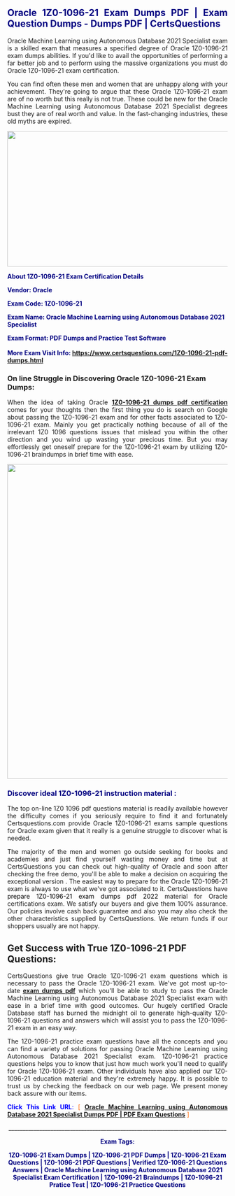 <h2 style="text-align: justify;"><span style="color: #000080;">Oracle 1Z0-1096-21 Exam Dumps PDF | Exam Question Dumps - Dumps PDF | CertsQuestions</span></h2>
<p style="text-align: justify;">Oracle Machine Learning using Autonomous Database 2021 Specialist exam is a skilled exam that measures a specified degree of Oracle  1Z0-1096-21 exam dumps abilities. If you'd like to avail the opportunities of performing a far better job and to perform using the massive organizations you must do Oracle 1Z0-1096-21 exam certification.</p>
<p style="text-align: justify;">You can find often these men and women that are unhappy along with your achievement. They're going to argue that these Oracle  1Z0-1096-21 exam are of no worth but this really is not true. These could be new for the Oracle Machine Learning using Autonomous Database 2021 Specialist degrees bust they are of real worth and value. In the fast-changing industries, these old myths are expired.</p>
<p><img style="display: block; margin-left: auto; margin-right: auto;" src="https://i.imgur.com/eaP4ae9.png" width="840" height="310" /></p>
<p><span style="color: #000080;"><strong>About 1Z0-1096-21 Exam Certification Details</strong></span></p>
<p><span style="color: #000080;"><strong>Vendor: Oracle<br /></strong></span></p>
<p><span style="color: #000080;"><strong>Exam Code: 1Z0-1096-21</strong></span></p>
<p><span style="color: #000080;"><strong>Exam Name: Oracle Machine Learning using Autonomous Database 2021 Specialist</strong></span></p>
<p><span style="color: #000080;"><strong>Exam Format: PDF Dumps and Practice Test Software<br /><br />More Exam Visit Info: <span style="color: #ff6600;"><a href="https://www.certsquestions.com/1Z0-1096-21-pdf-dumps.html">https://www.certsquestions.com/1Z0-1096-21-pdf-dumps.html</a></span></strong></span></p>
<h3>On line Struggle in Discovering Oracle 1Z0-1096-21 Exam Dumps:</h3>
<p style="text-align: justify;">When the idea of taking Oracle <a href="https://www.certsquestions.com/1Z0-1096-21-pdf-dumps.html"><strong> 1Z0-1096-21 dumps pdf certification</strong></a> comes for your thoughts then the first thing you do is search on Google about passing the 1Z0-1096-21 exam and for other facts associated to 1Z0-1096-21 exam. Mainly you get practically nothing because of all of the irrelevant 1Z0 1096 questions issues that mislead you within the other direction and you wind up wasting your precious time. But you may effortlessly get oneself prepare for the 1Z0-1096-21 exam by utilizing 1Z0-1096-21 braindumps in brief time with ease.</p>
<p><a href="https://www.certsquestions.com/1Z0-1096-21-pdf-dumps.html"><img style="display: block; margin-left: auto; margin-right: auto;" src="https://i.imgur.com/pxhoKQ2.png" width="720" /></a></p>
<h3><span style="color: #000080;">Discover ideal  1Z0-1096-21 instruction material :</span></h3>
<p style="text-align: justify;">The top on-line 1Z0 1096 pdf questions material is readily available however the difficulty comes if you seriously require to find it and fortunately Certsquestions.com provide Oracle 1Z0-1096-21 exams sample questions for Oracle  exam given that it really is a genuine struggle to discover what is needed.</p>
<p style="text-align: justify;">The majority of the men and women go outside seeking for books and academies and just find yourself wasting money and time but at CertsQuestions you can check out high-quality of Oracle  and soon after checking the free demo, you'll be able to make a decision on acquiring the exceptional version . The easiest way to prepare for the Oracle 1Z0-1096-21 exam is always to use what we've got associated to it. CertsQuestions have <span style="color: #000000;">prepare 1Z0-1096-21 exam dumps pdf 2022</span> material for Oracle certifications exam. We satisfy our buyers and give them 100% assurance. Our policies involve cash back guarantee and also you may also check the other characteristics supplied by CertsQuestions. We return funds if our shoppers usually are not happy.</p>
<h2>Get Success with True 1Z0-1096-21 PDF Questions:</h2>
<p style="text-align: justify;">CertsQuestions give true Oracle 1Z0-1096-21 exam questions which is necessary to pass the Oracle  1Z0-1096-21 exam. We've got most up-to-date<strong>&nbsp;<a href="https://www.certsquestions.com/">exam dumps pdf</a></strong>&nbsp;which you'll be able to study to pass the Oracle Machine Learning using Autonomous Database 2021 Specialist exam with ease in a brief time with good outcomes. Our hugely certified Oracle Database staff has burned the midnight oil to generate high-quality 1Z0-1096-21 questions and answers which will assist you to pass the 1Z0-1096-21 exam in an easy way.</p>
<p style="text-align: justify;">The 1Z0-1096-21 practice exam questions have all the concepts and you can find a variety of solutions for passing Oracle Machine Learning using Autonomous Database 2021 Specialist exam. 1Z0-1096-21 practice questions helps you to know that just how much work you'll need to qualify for Oracle  1Z0-1096-21 exam. Other individuals have also applied our 1Z0-1096-21 education material and they're extremely happy. It is possible to trust us by checking the feedback on our web page. We present money back assure with our items.</p>
<p style="text-align: justify;"><span style="color: #0000ff;"><strong>Click This Link URL</strong>:</span> <span style="color: #ff6600;">[ <strong><a href="https://www.certsquestions.com/oracle-database-certification.html">Oracle Machine Learning using Autonomous Database 2021 Specialist Dumps PDF | PDF Exam Questions</a></strong> ]</span></p>
<p style="text-align: center;">______________________________________________________________________________</p>
<p style="text-align: center;"><span style="color: #000080;"><strong>Exam Tags:</strong></span></p>
<p style="text-align: center;"><span style="color: #000080;"><strong>1Z0-1096-21 Exam Dumps | 1Z0-1096-21 PDF Dumps | 1Z0-1096-21 Exam Questions | 1Z0-1096-21 PDF Questions | Verified 1Z0-1096-21 Questions Answers | Oracle Machine Learning using Autonomous Database 2021 Specialist Exam Certification | 1Z0-1096-21 Braindumps | 1Z0-1096-21 Pratice Test | 1Z0-1096-21 Practice Questions</strong></span></p>
